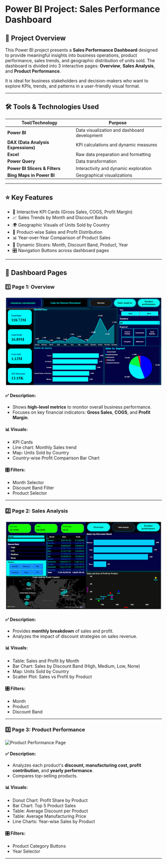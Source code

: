 # Power BI Project: Sales Performance Dashboard

## 🧾 Project Overview

This Power BI project presents a **Sales Performance Dashboard** designed to provide meaningful insights into business operations, product performance, sales trends, and geographic distribution of units sold. The dashboard is divided into 3 interactive pages: **Overview**, **Sales Analysis**, and **Product Performance**.

It is ideal for business stakeholders and decision-makers who want to explore KPIs, trends, and patterns in a user-friendly visual format.

---

## 🛠️ Tools & Technologies Used

| Tool/Technology      | Purpose                                      |
|----------------------|----------------------------------------------|
| **Power BI**          | Data visualization and dashboard development |
| **DAX (Data Analysis Expressions)** | KPI calculations and dynamic measures       |
| **Excel**             | Raw data preparation and formatting          |
| **Power Query**       | Data transformation                          |
| **Power BI Slicers & Filters** | Interactivity and dynamic exploration         |
| **Bing Maps in Power BI** | Geographical visualizations                 |

---

## ⭐ Key Features

- 📌 Interactive KPI Cards (Gross Sales, COGS, Profit Margin)
- 📈 Sales Trends by Month and Discount Bands
- 🌍 Geographic Visuals of Units Sold by Country
- 🎯 Product-wise Sales and Profit Distribution
- 📊 Year-over-Year Comparison of Product Sales
- 🧠 Dynamic Slicers: Month, Discount Band, Product, Year
- 🎛️ Navigation Buttons across dashboard pages

---

## 📘 Dashboard Pages

### 1️⃣ Page 1: Overview

![Overview Page](https://github.com/Rajkumar-dataanalyst/PowerBi_Dashboard-Visuals/blob/main/dashboard_overview.png?raw=true)

#### ✅ Description:
- Shows **high-level metrics** to monitor overall business performance.
- Focuses on key financial indicators: **Gross Sales**, **COGS**, and **Profit Margin**.

#### 📊 Visuals:
- KPI Cards
- Line chart: Monthly Sales trend
- Map: Units Sold by Country
- Country-wise Profit Comparison Bar Chart

#### 🎛️ Filters:
- Month Selector
- Discount Band Filter
- Product Selector

---

### 2️⃣ Page 2: Sales Analysis

![Sales Analysis Page](https://github.com/Rajkumar-dataanalyst/PowerBi_Dashboard-Visuals/blob/main/dashboard_sales_analysis.png?raw=true)

#### ✅ Description:
- Provides **monthly breakdown** of sales and profit.
- Analyzes the impact of discount strategies on sales revenue.

#### 📊 Visuals:
- Table: Sales and Profit by Month
- Bar Chart: Sales by Discount Band (High, Medium, Low, None)
- Map: Units Sold by Country
- Scatter Plot: Sales vs Profit by Product

#### 🎛️ Filters:
- Month
- Product
- Discount Band

---

### 3️⃣ Page 3: Product Performance

![Product Performance Page](./3rd_page_dashboard.png)

#### ✅ Description:
- Analyzes each product's **discount, manufacturing cost, profit contribution**, and **yearly performance**.
- Compares top-selling products.

#### 📊 Visuals:
- Donut Chart: Profit Share by Product
- Bar Chart: Top 5 Product Sales
- Table: Average Discount per Product
- Table: Average Manufacturing Price
- Line Charts: Year-wise Sales by Product

#### 🎛️ Filters:
- Product Category Buttons
- Year Selector

---
